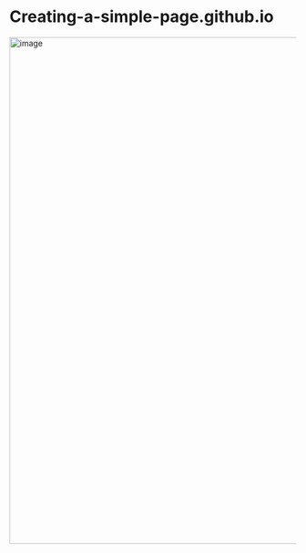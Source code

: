 # Creating-a-simple-page.github.io
<img width="1180" height="890" alt="image" src="https://github.com/user-attachments/assets/4efe6842-2697-40c6-8c0c-134ae99bbfb9" />
